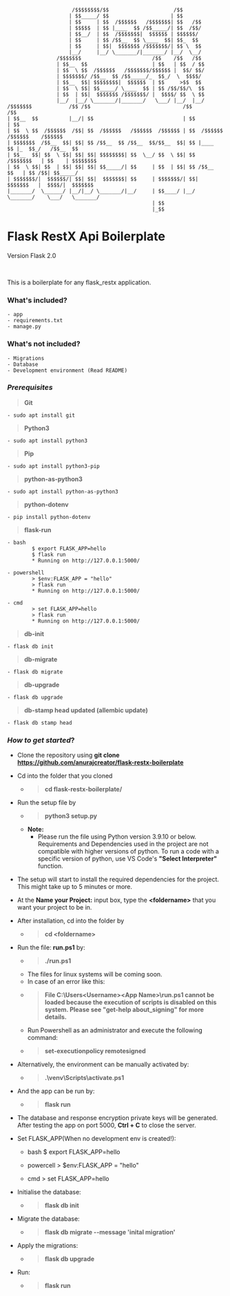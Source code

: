                          /$$$$$$$$/$$                     /$$                                  
                        | $$_____/ $$                    | $$                                  
                        | $$     | $$  /$$$$$$   /$$$$$$$| $$   /$$                            
                        | $$$$$  | $$ |____  $$ /$$_____/| $$  /$$/                            
                        | $$__/  | $$  /$$$$$$$|  $$$$$$ | $$$$$$/                             
                        | $$     | $$ /$$__  $$ \____  $$| $$_  $$                             
                        | $$     | $$|  $$$$$$$ /$$$$$$$/| $$ \  $$                            
                        |__/     |__/ \_______/|_______/ |__/  \__/                            
                    /$$$$$$$                       /$$    /$$   /$$                       
                    | $$__  $$                     | $$   | $$  / $$                       
                    | $$  \ $$  /$$$$$$   /$$$$$$$/$$$$$$ |  $$/ $$/                       
                    | $$$$$$$/ /$$__  $$ /$$_____/_  $$_/  \  $$$$/                        
                    | $$__  $$| $$$$$$$$|  $$$$$$  | $$     >$$  $$                        
                    | $$  \ $$| $$_____/ \____  $$ | $$ /$$/$$/\  $$                       
                    | $$  | $$|  $$$$$$$ /$$$$$$$/ |  $$$$/ $$  \ $$                       
                    |__/  |__/ \_______/|_______/   \___/ |__/  |__/                       
    /$$$$$$$            /$$ /$$                              /$$              /$$               
    | $$__  $$          |__/| $$                             | $$             | $$                
    | $$  \ $$  /$$$$$$  /$$| $$  /$$$$$$   /$$$$$$  /$$$$$$ | $$  /$$$$$$   /$$$$$$    /$$$$$$    
    | $$$$$$$  /$$__  $$| $$| $$ /$$__  $$ /$$__  $$/$$__  $$| $$ |____  $$ |_  $$_/   /$$__  $$ 
    | $$__  $$| $$  \ $$| $$| $$| $$$$$$$$| $$  \__/ $$  \ $$| $$  /$$$$$$$   | $$    | $$$$$$$$  
    | $$  \ $$| $$  | $$| $$| $$| $$_____/| $$     | $$  | $$| $$ /$$__  $$   | $$ /$$| $$_____/  
    | $$$$$$$/|  $$$$$$/| $$| $$|  $$$$$$$| $$     | $$$$$$$/| $$|  $$$$$$$   |  $$$$/|  $$$$$$$   
    |_______/  \______/ |__/|__/ \_______/|__/     | $$____/ |__/ \_______/    \___/   \_______/ 
                                                   | $$
                                                   |_$$                                                
# Flask RestX Api Boilerplate
Version Flask 2.0  
  
&nbsp;  

This is a boilerplate for any flask_restx application.  


### What's included?  
    - app
    - requirements.txt
    - manage.py

### What's not included?
    - Migrations
    - Database
    - Development environment (Read README)


### **_Prerequisites_**
>**Git**  

    - sudo apt install git  

>**Python3**  

    - sudo apt install python3  
  

>**Pip**  

    - sudo apt install python3-pip  

>**python-as-python3**  

    - sudo apt install python-as-python3

>**python-dotenv**

    - pip install python-dotenv

>**flask-run**

    - bash
            $ export FLASK_APP=hello
            $ flask run
            * Running on http://127.0.0.1:5000/
    
    - powershell
            > $env:FLASK_APP = "hello"
            > flask run
            * Running on http://127.0.0.1:5000/
    
    - cmd  
            > set FLASK_APP=hello
            > flask run
            * Running on http://127.0.0.1:5000/

>**db-init**

    - flask db init

>**db-migrate**

    - flask db migrate

>**db-upgrade**

    - flask db upgrade
    
>**db-stamp head updated (allembic update)**
  
    - flask db stamp head


### _How to get started_?  
- Clone the repository using **git clone https://github.com/anurajcreator/flask-restx-boilerplate**
- Cd into the folder that you cloned 
    - >**cd flask-restx-boilerplate/**
- Run the setup file by
    - >**python3 setup.py**
    - **Note:**
        - Please run the file using Python version 3.9.10 or below. Requirements and Dependencies used in the project are not compatible with higher versions of python. To run a code with a specific version of python, use VS Code's **"Select Interpreter"** function.

- The setup will start to install the required dependencies for the project. This might take up to 5 minutes or more.

- At the __Name your Project:__ input box, type the **\<foldername\>** that you want your project to be in.

- After installation, cd into the folder by
    - > **cd \<foldername\>**
- Run the file: **run.ps1** by:
    - > **./run.ps1**
    - The files for linux systems will be coming soon.
    - In case of an error like this:
    - > **File C:\Users\<Username>\<App Name>\run.ps1 cannot be loaded because the execution of scripts is disabled on this system. Please see "get-help about_signing" for more details.**
    - Run Powershell as an administrator and execute the following command:
    - > **set-executionpolicy remotesigned**

- Alternatively, the environment can be manually activated by:

    - > **.\venv\Scripts\activate.ps1**

- And the app can be run by:

    - > **flask run**

- The database and response encryption private keys will be generated. After testing the app on port 5000, **Ctrl + C** to close the server.

- Set FLASK_APP(When no development env is created!): 
    - bash
            $ export FLASK_APP=hello
    
    - powercell
            > $env:FLASK_APP = "hello"
    
    - cmd
            > set FLASK_APP=hello
    
- Initialise the database: 
    - > **flask db init**
- Migrate the database:
    - >  **flask db migrate --message 'inital migration'**
- Apply the migrations: 
    - > **flask db upgrade**
- Run: 
    - > **flask run**

